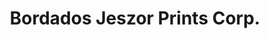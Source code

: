 ---
title: "Bordados Jeszor Prints Corp."
url: /san-juan/bordados-jeszor-prints-corp/
shop: copyshop
---